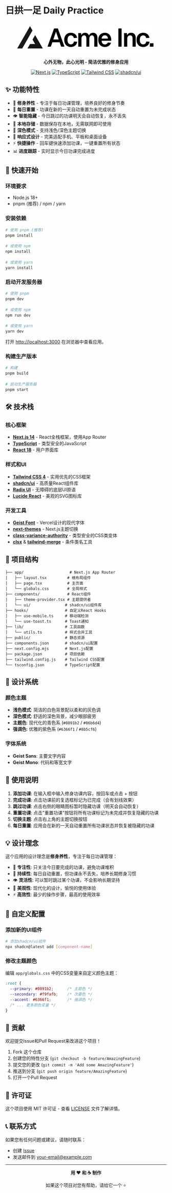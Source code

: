 # 日拱一足 Daily Practice

<div align="center">

![日拱一足](public/placeholder-logo.svg)

**心外无物，此心光明 - 简洁优雅的修身应用**

[![Next.js](https://img.shields.io/badge/Next.js-14.2.16-black?logo=next.js)](https://nextjs.org/)
[![TypeScript](https://img.shields.io/badge/TypeScript-5-blue?logo=typescript)](https://www.typescriptlang.org/)
[![Tailwind CSS](https://img.shields.io/badge/Tailwind_CSS-4.1.9-38B2AC?logo=tailwind-css)](https://tailwindcss.com/)
[![shadcn/ui](https://img.shields.io/badge/shadcn%2Fui-latest-black)](https://ui.shadcn.com/)

</div>

## ✨ 功能特性

- 🎯 **修身养性** - 专注于每日功课管理，培养良好的修身节奏
- 🔄 **每日重置** - 功课在新的一天自动重置为未完成状态
- 👁️ **智能隐藏** - 今日跳过的功课明天会自动恢复，永不丢失
- 💾 **本地存储** - 数据保存在本地，无需联网即可使用  
- 🎨 **深色模式** - 支持浅色/深色主题切换
- 📱 **响应式设计** - 完美适配手机、平板和桌面设备
- ⚡ **快捷操作** - 回车键快速添加功课，一键重置所有状态
- 📊 **进度跟踪** - 实时显示今日功课完成进度

## 🚀 快速开始

### 环境要求

- Node.js 18+ 
- pnpm (推荐) / npm / yarn

### 安装依赖

```bash
# 使用 pnpm (推荐)
pnpm install

# 或使用 npm
npm install

# 或使用 yarn
yarn install
```

### 启动开发服务器

```bash
# 使用 pnpm
pnpm dev

# 或使用 npm
npm run dev

# 或使用 yarn
yarn dev
```

打开 [http://localhost:3000](http://localhost:3000) 在浏览器中查看应用。

### 构建生产版本

```bash
# 构建
pnpm build

# 启动生产服务器
pnpm start
```

## 🛠️ 技术栈

### 核心框架
- **[Next.js 14](https://nextjs.org/)** - React全栈框架，使用App Router
- **[TypeScript](https://www.typescriptlang.org/)** - 类型安全的JavaScript
- **[React 18](https://reactjs.org/)** - 用户界面库

### 样式和UI
- **[Tailwind CSS 4](https://tailwindcss.com/)** - 实用优先的CSS框架
- **[shadcn/ui](https://ui.shadcn.com/)** - 高质量React组件库
- **[Radix UI](https://www.radix-ui.com/)** - 无障碍的底层UI原语
- **[Lucide React](https://lucide.dev/)** - 美观的SVG图标库

### 开发工具
- **[Geist Font](https://vercel.com/font)** - Vercel设计的现代字体
- **[next-themes](https://github.com/pacocoursey/next-themes)** - Next.js主题切换
- **[class-variance-authority](https://cva.style/)** - 类型安全的CSS类变体
- **[clsx](https://github.com/lukeed/clsx)** & **[tailwind-merge](https://github.com/dcastil/tailwind-merge)** - 条件类名工具

## 📁 项目结构

```
├── app/                    # Next.js App Router
│   ├── layout.tsx         # 根布局组件
│   ├── page.tsx           # 主页面
│   └── globals.css        # 全局样式
├── components/            # React组件
│   ├── theme-provider.tsx # 主题提供者
│   └── ui/               # shadcn/ui组件库
├── hooks/                # 自定义React Hooks
│   ├── use-mobile.ts     # 移动端检测
│   └── use-toast.ts      # Toast通知
├── lib/                  # 工具函数
│   └── utils.ts          # 样式合并工具
├── public/               # 静态资源
├── components.json       # shadcn/ui配置
├── next.config.mjs       # Next.js配置
├── package.json          # 项目依赖
├── tailwind.config.js    # Tailwind CSS配置
└── tsconfig.json         # TypeScript配置
```

## 🎨 设计系统

### 颜色主题
- **浅色模式**: 简洁的白色背景配以柔和的灰色调
- **深色模式**: 舒适的深色背景，减少眼部疲劳
- **主题色**: 现代化的青色系 (`#0891b2` / `#06b6d4`)
- **强调色**: 优雅的紫色系 (`#6366f1` / `#8b5cf6`)

### 字体系统
- **Geist Sans**: 主要文字内容
- **Geist Mono**: 代码和等宽文字

## 📖 使用说明

1. **添加功课**: 在输入框中输入修身功课内容，按回车或点击 + 按钮
2. **完成功课**: 点击功课前的复选框标记为已完成（会有划线效果）
3. **跳过功课**: 点击右侧的眼睛图标暂时隐藏功课（明天会自动恢复）
4. **重置功课**: 点击"重置功课"按钮将所有功课标记为未完成并恢复隐藏的功课
5. **切换主题**: 点击右上角的主题切换按钮
6. **每日重置**: 应用会在新的一天自动重置所有功课状态并恢复被隐藏的功课

## 💡 设计理念

这个应用的设计理念是**修身养性**，专注于每日功课管理：

- 🎯 **专注性**: 只关注今日要完成的功课，避免功课堆积
- 🔄 **持续性**: 每日自动重置，但功课永不丢失，培养长期修身习惯
- 👁️ **灵活性**: 可以暂时跳过某个功课，不会影响长期坚持
- 🎨 **美观性**: 现代化的设计，愉悦的使用体验
- ⚡ **高效性**: 最少的操作步骤，最高的使用效率

## 🔧 自定义配置

### 添加新的UI组件

```bash
# 添加shadcn/ui组件
npx shadcn@latest add [component-name]
```

### 修改主题颜色

编辑 `app/globals.css` 中的CSS变量来自定义颜色主题：

```css
:root {
  --primary: #0891b2;      /* 主题色 */
  --secondary: #f9fafb;    /* 次要色 */
  --accent: #6366f1;       /* 强调色 */
  /* ... 更多颜色变量 */
}
```

## 🤝 贡献

欢迎提交Issue和Pull Request来改进这个项目！

1. Fork 这个仓库
2. 创建您的特性分支 (`git checkout -b feature/AmazingFeature`)
3. 提交您的更改 (`git commit -m 'Add some AmazingFeature'`)
4. 推送到分支 (`git push origin feature/AmazingFeature`)
5. 打开一个Pull Request

## 📄 许可证

这个项目使用 MIT 许可证 - 查看 [LICENSE](LICENSE) 文件了解详情。

## 📞 联系方式

如果您有任何问题或建议，请随时联系：

- 创建 [Issue](../../issues)
- 发送邮件到 [your-email@example.com](mailto:your-email@example.com)

---

<div align="center">

**用 ❤️ 和 ☕ 制作**

如果这个项目对您有帮助，请给它一个 ⭐

</div>
